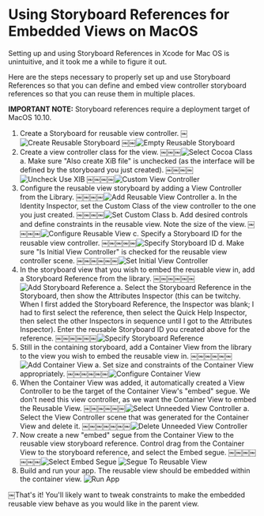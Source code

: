 # Using Storyboard References for Embedded Views on MacOS

Setting up and using Storyboard References in Xcode for Mac OS is unintuitive, and it took me a while to figure it out.

Here are the steps necessary to properly set up and use Storyboard References so that you can define and embed view controller storyboard references so that you can reuse them in multiple places.

**IMPORTANT NOTE:** Storyboard references require a deployment target of MacOS 10.10.

1. Create a Storyboard for reusable view controller.
￼![Create Reusable Storyboard](readme_images/01-create_reusable_storyboard.png)
￼￼![Empty Reusable Storyboard](readme_images/02-empty_reusable_storyboard.png)
2. Create a view controller class for the view.
￼￼￼![Select Cocoa Class](readme_images/03-select_cocoa_class.png)
a. Make sure "Also create XiB file" is unchecked (as the interface will be defined by the storyboard you just created).
￼￼￼￼![Uncheck Use XIB](readme_images/04-uncheck_use_xib.png)
￼￼￼￼![Custom View Controller](readme_images/05-custom_view_controller.png)
3. Configure the reusable view storyboard by adding a View Controller from the Library.
￼￼￼￼![Add Reusable View Controller](readme_images/06-add_reusable_view_controller.png)
a. In the Identity Inspector, set the Custom Class of the view controller to the one you just created.
￼￼￼￼![Set Custom Class](readme_images/07-set_custom_class.png)
b. Add desired controls and define constraints in the reusable view. Note the size of the view.
￼￼￼￼![Configure Reusable View](readme_images/08-configure_reusable_view.png)
c. Specify a Storyboard ID for the reusable view controller.
￼￼￼￼￼![Specify Storyboard ID](readme_images/09-specify_storyboard_id.png)
d. Make sure "Is Initial View Controller" is checked for the reusable view controller scene.
￼￼￼￼￼￼![Set Initial View Controller](readme_images/10-set_initial_view_controller.png)
4. In the storyboard view that you wish to embed the reusable view in, add a Storyboard Reference from the library.
￼￼￼￼￼￼![Add Storyboard Reference](readme_images/11-add_storyboard_reference.png)
a. Select the Storyboard Reference in the Storyboard, then show the Attributes Inspector (this can be twitchy. When I first added the Storyboard Reference, the Inspector was blank; I had to first select the reference, then select the Quick Help Inspector, then select the other Inspectors in sequence until I got to the Attributes Inspector). Enter the reusable Storyboard ID you created above for the reference.
￼￼￼￼￼￼![Specify Storyboard Reference](readme_images/12-specify_storyboard_reference.png)
5. Still in the containing storyboard, add a Container View from the library to the view you wish to embed the reusable view in.
￼￼￼￼￼￼![Add Container View](readme_images/13-add_container_view.png)
a. Set size and constraints of the Container View appropriately.
￼￼￼￼￼￼![Configure Container View](readme_images/14-configure_container_view.png)
6. When the Container View was added, it automatically created a View Controller to be the target of the Container View's "embed" segue. We don't need this view controller, as we want the Container View to embed the Reusable View.
￼￼￼￼￼￼![Select Unneeded View Controller](readme_images/15-select_unneeded_view_controller.png)
a. Select the View Controller scene that was generated for the Container View and delete it.
￼￼￼￼￼￼￼![Delete Unneeded View Controller](readme_images/16-delete_unneeded_view_controller.png)
7. Now create a new "embed" segue from the Container View to the reusable view storyboard reference. Control drag from the Container View to the storyboard reference, and select the Embed segue.
￼￼￼￼￼￼￼![Select Embed Segue](readme_images/17-select_embed_segue.png)
![Segue To Reusable View](readme_images/18-segue_to_reusable_view.png)
8. Build and run your app. The reusable view should be embedded within the container view.
![Run App](readme_images/19-run_app.png)

￼That's it! You'll likely want to tweak constraints to make the embedded reusable view behave as you would like in the parent view.